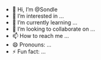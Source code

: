 - 👋 Hi, I’m @Sondle
- 👀 I’m interested in ...
- 🌱 I’m currently learning ...
- 💞️ I’m looking to collaborate on ...
- 📫 How to reach me ...
- 😄 Pronouns: ...
- ⚡ Fun fact: ...

<!---
Sondle/Sondle is a ✨ special ✨ repository because its `README.md` (this file) appears on your GitHub profile.
You can click the Preview link to take a look at your changes.
--->
